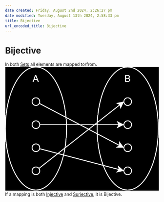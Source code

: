 ```yaml
---  
date created: Friday, August 2nd 2024, 2:26:27 pm  
date modified: Tuesday, August 13th 2024, 2:58:33 pm  
title: Bijective  
url_encoded_title: Bijective  
---  
```

# Bijective  
In both [Sets](../Sets/Set.md) all elements are mapped to/from.  
![Bijective.svg](../_images/Bijective.svg)  
If a mapping is both [Injective](./Injective.md) and [Surjective](./Surjective.md), it is Bijective.